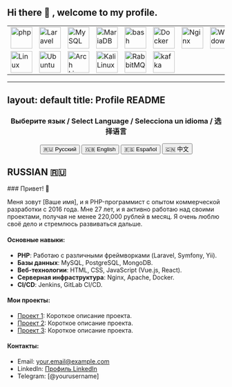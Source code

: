 ## Hi there 👋 , welcome to my profile.
<div align="center">
	<table>
		<tr>
			<td><img width="50" src="https://raw.githubusercontent.com/marwin1991/profile-technology-icons/refs/heads/main/icons/php.png" href="php.com" alt="php" title="php"/></td>
			<td><img width="50" src="https://raw.githubusercontent.com/marwin1991/profile-technology-icons/refs/heads/main/icons/laravel.png" alt="Laravel" title="Laravel"/></td>
			<td><img width="50" src="https://raw.githubusercontent.com/marwin1991/profile-technology-icons/refs/heads/main/icons/mysql.png" alt="MySQL" title="MySQL"/></td>
			<td><img width="50" src="https://raw.githubusercontent.com/marwin1991/profile-technology-icons/refs/heads/main/icons/mariadb.png" alt="MariaDB" title="MariaDB"/></td>
			<td><img width="50" src="https://raw.githubusercontent.com/marwin1991/profile-technology-icons/refs/heads/main/icons/bash.png" alt="bash" title="bash"/></td>
			<td><img width="50" src="https://raw.githubusercontent.com/marwin1991/profile-technology-icons/refs/heads/main/icons/docker.png" alt="Docker" title="Docker"/></td>
			<td><img width="50" src="https://raw.githubusercontent.com/marwin1991/profile-technology-icons/refs/heads/main/icons/nginx.png" alt="Nginx" title="Nginx"/></td>
			<td><img width="50" src="https://raw.githubusercontent.com/marwin1991/profile-technology-icons/refs/heads/main/icons/windows.png" alt="Windows" title="Windows"/></td>
		</tr>
		<tr>
			<td><img width="50" src="https://raw.githubusercontent.com/marwin1991/profile-technology-icons/refs/heads/main/icons/linux.png" alt="Linux" title="Linux"/></td>
			<td><img width="50" src="https://raw.githubusercontent.com/marwin1991/profile-technology-icons/refs/heads/main/icons/ubuntu.png" alt="Ubuntu" title="Ubuntu"/></td>
			<td><img width="50" src="https://raw.githubusercontent.com/marwin1991/profile-technology-icons/refs/heads/main/icons/arch_linux.png" alt="Arch Linux" title="Arch Linux"/></td>
			<td><img width="50" src="https://raw.githubusercontent.com/marwin1991/profile-technology-icons/refs/heads/main/icons/kali_linux.png" alt="Kali Linux" title="Kali Linux"/></td>
			<td><img width="50" src="https://raw.githubusercontent.com/marwin1991/profile-technology-icons/refs/heads/main/icons/rabbitmq.png" alt="RabbitMQ" title="RabbitMQ"/></td>
			<td><img width="50" src="https://raw.githubusercontent.com/marwin1991/profile-technology-icons/refs/heads/main/icons/kafka.png" alt="kafka" title="kafka"/></td>
		</tr>
	</table>
</div>

---
layout: default
title: Profile README
---

<div align="center">
  <h3>Выберите язык / Select Language / Selecciona un idioma / 选择语言</h3>
</div>

<!-- Tab Buttons -->
<div align="center" style="margin-bottom: 20px;">
  <button onclick="showTab('ru')">🇷🇺 Русский</button>
  <button onclick="showTab('en')">🇬🇧 English</button>
  <button onclick="showTab('es')">🇪🇸 Español</button>
  <button onclick="showTab('zh')">🇨🇳 中文</button>
</div>

<!-- RUSSIAN -->
<div id="ru" class="tab-content" style="display: block;">
  <h2>RUSSIAN 🇷🇺</h2>
  ### Привет! 👋

  Меня зовут [Ваше имя], и я PHP-программист с опытом коммерческой разработки с 2016 года. Мне 27 лет, и я активно работаю над своими проектами, получая не менее 220,000 рублей в месяц. Я очень люблю своё дело и стремлюсь развиваться дальше.

  #### Основные навыки:
  - **PHP**: Работаю с различными фреймворками (Laravel, Symfony, Yii).
  - **Базы данных**: MySQL, PostgreSQL, MongoDB.
  - **Веб-технологии**: HTML, CSS, JavaScript (Vue.js, React).
  - **Серверная инфраструктура**: Nginx, Apache, Docker.
  - **CI/CD**: Jenkins, GitLab CI/CD.

  #### Мои проекты:
  - [Проект 1](#): Короткое описание проекта.
  - [Проект 2](#): Короткое описание проекта.
  - [Проект 3](#): Короткое описание проекта.

  #### Контакты:
  - Email: [your.email@example.com](mailto:your.email@example.com)
  - LinkedIn: [Профиль LinkedIn](#)
  - Telegram: [@yourusername]
</div>

<!-- ENGLISH -->
<div id="en" class="tab-content" style="display: none;">
  <h2>ENGLISH 🇬🇧</h2>
  ### Hello! 👋

  My name is [Your Name], and I am a PHP developer with commercial development experience since 2016. I am 27 years old, and I actively work on my projects, earning no less than 220,000 rubles per month. I love what I do and strive to continue growing.

  #### Key Skills:
  - **PHP**: Work with various frameworks (Laravel, Symfony, Yii).
  - **Databases**: MySQL, PostgreSQL, MongoDB.
  - **Web Technologies**: HTML, CSS, JavaScript (Vue.js, React).
  - **Server Infrastructure**: Nginx, Apache, Docker.
  - **CI/CD**: Jenkins, GitLab CI/CD.

  #### My Projects:
  - [Project 1](#): Short project description.
  - [Project 2](#): Short project description.
  - [Project 3](#): Short project description.

  #### Contacts:
  - Email: [your.email@example.com](mailto:your.email@example.com)
  - LinkedIn: [LinkedIn Profile](#)
  - Telegram: [@yourusername]
</div>

<!-- ESPAÑOL -->
<div id="es" class="tab-content" style="display: none;">
  <h2>ESPAÑOL 🇪🇸</h2>
  ### ¡Hola! 👋

  Me llamo [Tu Nombre] y soy desarrollador PHP con experiencia en desarrollo comercial desde 2016. Tengo 27 años y trabajo activamente en mis proyectos, ganando al menos 220,000 rublos al mes. Me encanta lo que hago y me esfuerzo por seguir creciendo.

  #### Habilidades principales:
  - **PHP**: Trabajo con varios frameworks (Laravel, Symfony, Yii).
  - **Bases de datos**: MySQL, PostgreSQL, MongoDB.
  - **Tecnologías web**: HTML, CSS, JavaScript (Vue.js, React).
  - **Infraestructura del servidor**: Nginx, Apache, Docker.
  - **CI/CD**: Jenkins, GitLab CI/CD.

  #### Mis proyectos:
  - [Proyecto 1](#): Descripción breve del proyecto.
  - [Proyecto 2](#): Descripción breve del proyecto.
  - [Proyecto 3](#): Descripción breve del proyecto.

  #### Contactos:
  - Email: [your.email@example.com](mailto:your.email@example.com)
  - LinkedIn: [Perfil de LinkedIn](#)
  - Telegram: [@yourusername]
</div>

<!-- 中文 -->
<div id="zh" class="tab-content" style="display: none;">
  <h2>中文 🇨🇳</h2>
  ### 你好！👋

  我叫[你的名字]，是一名自2016年起拥有商业开发经验的PHP开发人员。我今年27岁，积极从事我的项目工作，每月收入不少于220,000卢布。我非常热爱我的事业，并努力不断进步。

  #### 主要技能：
  - **PHP**：使用各种框架（Laravel、Symfony、Yii）。
  - **数据库**：MySQL、PostgreSQL、MongoDB。
  - **Web技术**：HTML、CSS、JavaScript（Vue.js、React）。
  - **服务器基础设施**：Nginx、Apache、Docker。
  - **CI/CD**：Jenkins、GitLab CI/CD。

  #### 我的项目：
  - [项目1](#)：简短项目描述。
  - [项目2](#)：简短项目描述。
  - [项目3](#)：简短项目描述。

  #### 联系方式：
  - Email: [your.email@example.com](mailto:your.email@example.com)
  - LinkedIn: [LinkedIn个人资料](#)
  - Telegram: [@yourusername]
</div>

<script>
  function showTab(tabId) {
    // Скрыть все табы
    const tabs = document.getElementsByClassName('tab-content');
    for (let i = 0; i < tabs.length; i++) {
      tabs[i].style.display = 'none';
    }

    // Показать выбранный таб
    const selectedTab = document.getElementById(tabId);
    if (selectedTab) {
      selectedTab.style.display = 'block';
    }
  }
</script>

